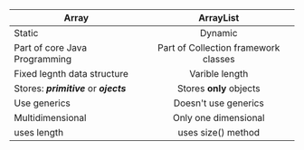 




| Array         | ArrayList           |
| ------------- |:-------------:|
|Static | Dynamic|
| Part of core Java Programming     | Part of Collection framework classes |
| Fixed legnth data structure      | Varible length     | 
| Stores: **_primitive_** or **_ojects_** | Stores **only** objects     | 
| Use generics     | Doesn't use generics    | 
| Multidimensional | Only one dimensional |
|uses length | uses size() method|
